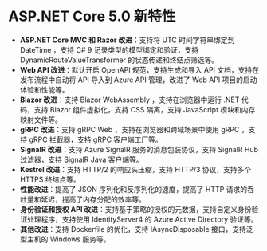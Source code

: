 # ASP.NET Core 5.0 新特性
 - **ASP.NET Core MVC 和 Razor 改进**：支持将 UTC 时间字符串绑定到 DateTime ，支持 C# 9 记录类型的模型绑定和验证，支持 DynamicRouteValueTransformer 的状态传递和终结点筛选等。
 - **Web API 改进**：默认开启 OpenAPI 规范，支持生成和导入 API 文档，支持在发布流程中自动将 API 导入到 Azure API 管理，改进了 Web API 项目的启动体验和性能等。
 - **Blazor 改进**：支持 Blazor WebAssembly ，支持在浏览器中运行 .NET 代码，支持 Blazor 组件虚拟化，支持 CSS 隔离，支持 JavaScript 模块和内存映射文件等。
 - **gRPC 改进**：支持 gRPC Web ，支持在浏览器和跨域场景中使用 gRPC ，支持 gRPC 拦截器，支持 gRPC 客户端工厂等。
 - **SignalR 改进**：支持 Azure SignalR 服务的消息包装协议，支持 SignalR Hub 过滤器，支持 SignalR Java 客户端等。
 - **Kestrel 改进**：支持 HTTP/2 的响应头压缩，支持 HTTP/3 协议，支持多个 HTTPS 终结点等。
 - **性能改进**：提高了 JSON 序列化和反序列化的速度，提高了 HTTP 请求的吞吐量和延迟，提高了内存分配的效率等。
 - **身份验证和授权 API 改进**：支持基于策略的授权的元数据，支持自定义身份验证处理程序，支持使用 IdentityServer4 的 Azure Active Directory 验证等。
 - **其他改进**：支持 Dockerfile 的优化，支持 IAsyncDisposable 接口，支持泛型主机的 Windows 服务等。


